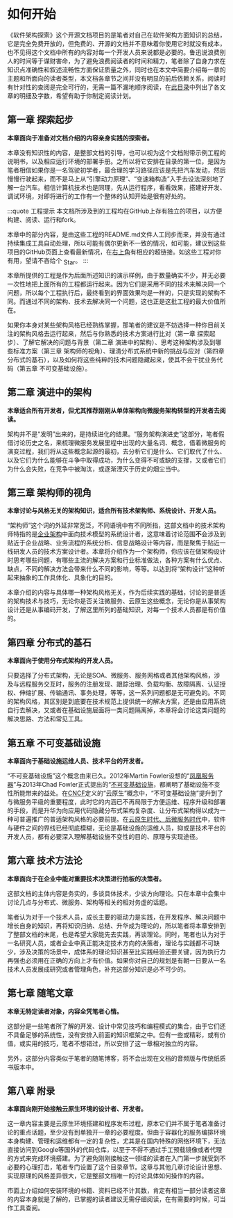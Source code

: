 # 如何开始

《软件架构探索》这个开源文档项目的是笔者对自己在软件架构方面知识的总结，它是完全免费开放的，但免费的、开源的文档并不意味着你使用它时就没有成本，也不见得这个文档中所有的内容对每一个开发人员来说都是必要的。鲁迅说浪费别人的时间等于谋财害命，为了避免浪费阅读者的时间和精力，笔者除了自身力求在知识点准确性和叙述流畅性方面保证质量之外，同时也在本文中简要介绍每一章的主题和所面向的读者类型，本文档各章节之间并没有明显的前后依赖关系，阅读时有针对性的查阅是完全可行的，无需一篇不漏地顺序阅读，在[此目录](/summary)中列出了各文章的明细及字数，希望有助于你制定阅读计划。

## 第一章 探索起步 <words chapter='/exploration'/>

**本章面向于准备对文档介绍的内容亲身实践的探索者。**

本章没有知识性的内容，是整部文档的引导，也可以视为这个文档附带示例工程的说明书，以及相应运行环境的部署手册。之所以将它安排在目录的第一位，是因为笔者相信如果你是一名驾驶初学者，最合理的学习路径应该是先把汽车发动，然后慢慢行驶起来，而不是马上从“引擎动力原理”、“变速箱构造”入手去设法深刻地了解一台汽车。相信计算机技术也是同理，先从运行程序，看看效果，搭建好开发、调试环境，对即将进行的工作有一个整体的认知开始是很有好处的。

:::quote 工程提示
本文档所涉及到的工程均在GitHub上存有独立的项目，以方便构建、阅读、运行和fork。

本章中的部分内容，是由这些工程的README.md文件人工同步而来，并没有通过持续集成工具自动处理，所以可能有偶尔更新不一致的情况，如可能，建议到这些项目的GitHub页面上查看最新情况，在<a href="javascript:document.getElementsByTagName('button')[0].click()">右上角</a>有相应的超链接。如这些工程对你有用，望请不吝给个<github-button href="https://github.com/fenixsoft/awesome-fenix" data-icon="octicon-star" data-show-count="true" aria-label="Star fenixsoft/awesome-fenix on GitHub" style="position: relative; top: 4px; right: -4px;">Star</github-button> 。
:::

本章所提供的工程是作为后面所述知识的演示样例，由于数量确实不少，并无必要一次性地把上面所有的工程都运行起来。因为它们是采用不同的技术来解决同一个问题，所以每个工程执行后，最终看到的界面效果均是一样的，只是实现的架构不同。而通过不同的架构、技术去解决同一个问题，这也正是这批工程的最大价值所在。

如果你本身对某些架构风格已经熟练掌握，那笔者的建议是不妨选择一种你目前关注的架构风格去运行起来，然后与你熟悉的技术方案进行比对（第一章 探索起步）、了解它解决的问题与背景（第二章 演进中的架构）、思考这种架构涉及到哪些标准方案（第三章 架构师的视角）、理清分布式系统中新的挑战与应对（第四章 分布式的基石），以及如何将这些纯粹的技术问题隐藏起来，使其不会干扰业务代码（第五章 不可变基础设施）。

## 第二章 演进中的架构 <words chapter='/architecture'/>

**本章适合所有开发者，但尤其推荐刚刚从单体架构向微服务架构转型的开发者去阅读。**

架构并不是“发明”出来的，是持续进化的结果。“服务架构演进史”这部分，笔者假借讨论历史之名，来梳理微服务发展里程中出现的大量名词、概念，借着微服务的演变过程，我们将从这些概念起源的最初，去分析它们是什么、它们取代了什么、以及它们为什么能够在斗争中取得成功，为什么变得不可或缺的支撑，又或者它们为什么会失败，在竞争中被淘汰，或逐渐湮灭于历史的烟尘当中。

## 第三章 架构师的视角 <words chapter='/architect-perspective'/>

**本章讨论与风格无关的架构知识，适合所有技术架构师、系统设计、开发人员。**

“架构师”这个词的外延非常宽泛，不同语境中有不同所指，这部文档中的技术架构师特指的是[企业架构](https://wiki.mbalib.com/wiki/%E4%BC%81%E4%B8%9A%E6%9E%B6%E6%9E%84)中面向技术模型的系统设计者，这意味着讨论范围**不**会涉及到贴近于企业战略、业务流程的系统分析、信息战略设计等内容，而是聚焦于贴近一线研发人员的技术方案设计者。本章将介绍作为一个架构师，你应该在做架构设计时思考哪些问题，有哪些主流的解决方案和行业标准做法，各种方案有什么优点、缺点，不同的解决方法会带来什么不同的影响，等等。以达到将“架构设计”这种听起来抽象的工作具体化、具象化的目的。

本章介绍的内容与具体哪一种架构风格无关，作为后续实践的基础，讨论的是普适的架构技术与技巧，无论你是否关注微服务、云原生这些概念，无论你是从事架构设计还是从事编码开发，了解这里所列的基础知识，对每一个技术人员都是有价值的。

## 第四章 分布式的基石 <words chapter='/distribution'/>

**本章面向于使用分布式架构的开发人员。**

只要选择了分布式架构，无论是SOA、微服务、服务网格或者其他架构风格，涉及与远程服务交互时，服务的注册发现、跟踪治理、负载均衡、故障隔离、认证授权、伸缩扩展、传输通讯、事务处理，等等，这一系列问题都是无可避免的。不同的架构风格，其区别是到底要在技术规范上提供统一的解决方案，还是由应用系统自行去解决，又或者在基础设施层面将一类问题隔离掉，本章将会讨论这类问题的解决思路、方法和常见工具。

## 第五章 不可变基础设施 <words chapter='/immutable-infrastructure'/>

**本章面向于基础设施运维人员、技术平台的开发者。**

“不可变基础设施”这个概念由来已久。2012年Martin Fowler设想的“[凤凰服务器](https://martinfowler.com/bliki/PhoenixServer.html)”与2013年Chad Fowler正式提出的“[不可变基础设施](http://chadfowler.com/2013/06/23/immutable-deployments.html)，都阐明了基础设施不变性所能带来的益处。在[CNCF](https://en.wikipedia.org/wiki/Cloud_Native_Computing_Foundation)定义的“云原生”概念中，“不可变基础设施”提升到了与微服务平级的重要程度，此时它的内涵已不再局限于方便运维、程序升级和部署的手段，而是升华为向应用代码隐藏分布式架构复杂度、让分布式架构得以成为一种可普遍推广的普适架构风格的必要前提。在[云原生时代、后微服务时代](/architecture/architect-history/post-microservices.html)中，软件与硬件之间的界线已经彻底模糊，无论是基础设施的运维人员，抑或是技术平台的开发人员，都有必要深入理解基础设施不变性的目的、原理与实现途径。

## 第六章 技术方法论 <words chapter='/methodology'/>

**本章面向于在企业中能对重要技术决策进行拍板的决策者。**

这部文档的主体内容是务实的，多谈具体技术，少谈方向理论。只在本章中会集中讨论几点与分布式、微服务、架构等相关的相对务虚的话题。

笔者认为对于一个技术人员，成长主要的驱动力是实践，在开发程序、解决问题中增长自身的知识，再将知识归纳、总结、升华成为理论的，所以笔者将本章安排到了整部文档的末尾，也是希望大家能先去实践，再谈理论。同时，笔者也认为对于一名研究人员，或者企业中真正能决定技术方向的决策者，理论与实践都不可缺少，涉及决策的场景中，成体系的理论知识甚至比实践经验还要关键，因为执行力再强也必须用在正确的方向上才有价值。如果你对自己的规划是有朝一日要从一名技术人员发展成研究或者管理角色，补充这部分知识是必不可少的。

## 第七章 随笔文章 <words chapter='/tricks'/>

**本章无特定读者对象，内容全凭笔者心情。**

这部分是一些笔者所了解的开发、设计中常见技巧和编程模式的集合，由于它们还不具备足够的系统性，没有安排入前面的知识框架之中。但有一些或精彩，或有价值，或实用的技巧，笔者不想错过，所以安排了这一章相对独立的内容。

另外，这部分内容类似于笔者的随笔博客，将不会出现在文档的音频版与传统纸质书版本中。

## 第八章 附录 <words chapter='/appendix'/>

**本章面向刚开始接触云原生环境的设计者、开发者。**

这一章内容主要是云原生环境搭建和程序发布过程，原本它们并不属于笔者准备讨论的重点话题，至少没有到单独开一章的必要程度。但由于容器化的服务编排环境本身构建、管理和运维都有一定的复杂性，尤其是在国内特殊的网络环境下，无法直接访问到Google等国外的代码仓库，以至于不得不通过手工预载镜像或者代理的方式来完成环境搭建。为了避免刚刚接触这一领域的读者在入门第一步就受到不必要的心理打击，笔者专门设置了这个目录章节。这章与其他几章讨论设计思想、实现原理的风格差异很大，它是整部文档唯一的讨论具体如何操作的内容。

市面上介绍如何安装环境的书籍、资料已经不计其数，肯定有相当一部分读者这章的内容本身就是了解的，已掌握的读者建议无需仔细阅读，在有需要的时候，可当作工具查阅。



